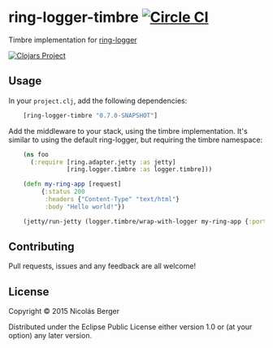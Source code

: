 # ring-logger-timbre [![Circle CI](https://circleci.com/gh/nberger/ring-logger-timbre.svg?style=svg)](https://circleci.com/gh/nberger/ring-logger-timbre)

Timbre implementation for [ring-logger](https://github.com/nberger/ring-logger)

[![Clojars Project](http://clojars.org/ring-logger-timbre/latest-version.svg)](http://clojars.org/ring-logger-timbre)

## Usage

In your `project.clj`, add the following dependencies:

```clojure
    [ring-logger-timbre "0.7.0-SNAPSHOT"]
```

Add the middleware to your stack, using the timbre implementation. It's similar to
using the default ring-logger, but requiring the timbre namespace:

```clojure
    (ns foo
      (:require [ring.adapter.jetty :as jetty]
                [ring.logger.timbre :as logger.timbre]))

    (defn my-ring-app [request]
         {:status 200
          :headers {"Content-Type" "text/html"}
          :body "Hello world!"})

    (jetty/run-jetty (logger.timbre/wrap-with-logger my-ring-app {:port 8080}))
```

## Contributing

Pull requests, issues and any feedback are all welcome!

## License

Copyright © 2015 Nicolás Berger

Distributed under the Eclipse Public License either version 1.0 or (at
your option) any later version.
